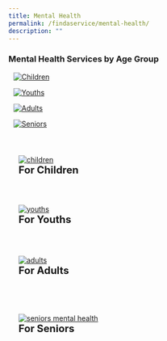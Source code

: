 ```yaml
---
title: Mental Health
permalink: /findaservice/mental-health/
description: ""
---
```

### Mental Health Services by Age Group

<div class="row">
	<div style="margin: 10px;" class="col"> <p>
		<a href="/for-children/mentalhealth"><img alt="Children" src="https://dabuttonfactory.com/button.png?t=Children&amp;f=Ubuntu-Bold&amp;ts=45&amp;tc=fff&amp;hp=45&amp;vp=20&amp;c=20&amp;bgt=unicolored&amp;bgc=8e7cc3"></a></p></div>
	<div style="margin: 10px;" class="col"> <p>
		<a href="/for-youths/mentalhealth/"><img alt="Youths" src="https://dabuttonfactory.com/button.png?t=Youths&amp;f=Ubuntu-Bold&amp;ts=45&amp;tc=fff&amp;hp=45&amp;vp=20&amp;c=20&amp;bgt=unicolored&amp;bgc=8e7cc3"></a></p></div>
	</div>
	<div class="row">
	<div style="margin: 10px;" class="col"> <p>
		<a href="/for-adults/mentalhealth"><img alt="Adults" src="https://dabuttonfactory.com/button.png?t=Adults&amp;f=Ubuntu-Bold&amp;ts=45&amp;tc=fff&amp;hp=45&amp;vp=20&amp;c=20&amp;bgt=unicolored&amp;bgc=8e7cc3"></a></p></div>
	<div style="margin: 10px;" class="col"> <p>
		<a href="/for-seniors/mentalhealth/"><img alt="Seniors" src="https://dabuttonfactory.com/button.png?t=Seniors&amp;f=Ubuntu-Bold&amp;ts=45&amp;tc=fff&amp;hp=45&amp;vp=20&amp;c=20&amp;bgt=unicolored&amp;bgc=8e7cc3"></a></p></div>
	</div>
	
	
	
<div style="padding: 20px 0px 0px 0px;" class="row">
	<div style="padding: 20px 20px 20px 20px;" class="col">
<a href="/for-children/mentalhealth"><img alt="children" src="https://img.freepik.com/free-vector/autism-concept-illustration_114360-5049.jpg?w=740&amp;t=st=1691078185~exp=1691078785~hmac=18c5157d3c7d16a5eddbae69f1374d0d9ba19882448d65d89304534ef3294e66"></a><br>
		<span style="font-size:20px; font-weight: 700;"><b>For Children</b></span>
<br></div>&nbsp; &nbsp; &nbsp; &nbsp;

<div style="padding: 20px 20px 20px 20px;" class="col">
<a href="/for-youths/mentalhealth/"><img alt="youths" src="https://mindline.sg/media/KPF5-landing_page_logo_youth_c504d2f20a.svg"></a><br>
	<span style="font-size:20px; font-weight: 700;"><b>For Youths</b></span>
<br>
	</div></div>
<div style="padding: 20px 0px 0px 0px;" class="row">
	<div style="padding: 20px 20px 20px 20px;" class="col">
<a href="/for-adults/mentalhealth"><img alt="adults" src="https://mindline.sg/assets/img/manage_emotions.svg"></a><br>
		<span style="font-size:20px; font-weight: 700;"><b>For Adults</b></span><br>
<br></div>&nbsp; &nbsp; &nbsp; &nbsp;

<div style="padding: 20px 20px 20px 20px;" class="col">
<a href="/for-seniors/mentalhealth/"><img alt="seniors mental health" src="https://img.freepik.com/free-vector/dementia-concept-illustration_114360-8075.jpg?w=740&amp;t=st=1691077916~exp=1691078516~hmac=aab0d1100a51c4a58b8a53e068b3e04ed35af6c575a59ac734d8b6400534f753"></a><br>
	<span style="font-size:20px; font-weight: 700;"><b>For Seniors</b></span><br>
<br></div></div>